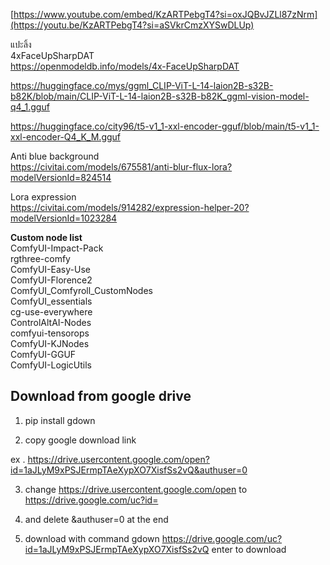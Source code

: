
[https://www.youtube.com/embed/KzARTPebgT4?si=oxJQBvJZLl87zNrm](https://youtu.be/KzARTPebgT4?si=aSVkrCmzXYSwDLUp)

แปะลิ้ง <br>
4xFaceUpSharpDAT <br>
https://openmodeldb.info/models/4x-FaceUpSharpDAT <br>


https://huggingface.co/mys/ggml_CLIP-ViT-L-14-laion2B-s32B-b82K/blob/main/CLIP-ViT-L-14-laion2B-s32B-b82K_ggml-vision-model-q4_1.gguf <br>

https://huggingface.co/city96/t5-v1_1-xxl-encoder-gguf/blob/main/t5-v1_1-xxl-encoder-Q4_K_M.gguf <br>

Anti blue background <br>
https://civitai.com/models/675581/anti-blur-flux-lora?modelVersionId=824514 <br>

Lora expression <br>
https://civitai.com/models/914282/expression-helper-20?modelVersionId=1023284 <br>


**Custom node list** <br>
ComfyUI-Impact-Pack <br>
rgthree-comfy <br>
ComfyUI-Easy-Use <br>
ComfyUI-Florence2 <br>
ComfyUI_Comfyroll_CustomNodes <br>
ComfyUI_essentials <br>
cg-use-everywhere <br>
ControlAltAI-Nodes <br>
comfyui-tensorops <br>
ComfyUI-KJNodes <br>
ComfyUI-GGUF <br>
ComfyUI-LogicUtils <br>

## Download from google drive

1. pip install gdown

2. copy google download link

ex . https://drive.usercontent.google.com/open?id=1aJLyM9xPSJErmpTAeXypXO7XisfSs2vQ&authuser=0

3. change https://drive.usercontent.google.com/open to https://drive.google.com/uc?id=

4. and delete &authuser=0 at the end

5. download with command gdown https://drive.google.com/uc?id=1aJLyM9xPSJErmpTAeXypXO7XisfSs2vQ
enter to download
